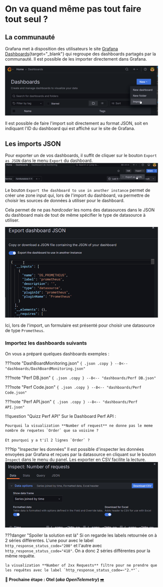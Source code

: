 # On va quand même pas tout faire tout seul ?

## La communauté

Grafana met à disposition des utilisateurs le site [Grafana Dashboards](https://grafana.com/grafana/dashboards/){target="_blank"} qui regroupe des dashboards partagés par la communauté. Il est possible de les importer directement dans Grafana.

![Menu d'import d'un dashboard](image-35.png)

Il est possible de faire l'import soit directement au format JSON, soit en indiquant l'ID du dashboard qui est affiché sur le site de Grafana.

## Les imports JSON

Pour exporter un de vos dashboards, il suffit de cliquer sur le bouton `Export as JSON` dans le menu `Export` du dashboard.
![Dashboard Export](image-36.png)

Le bouton `Export the dashboard to use in another instance` permet de créer une zone input qui, lors de l'import du dashboard, va permettre de choisir les sources de données à utiliser pour le dashboard.

Cela permet de ne pas *hardcoder* les noms des datasources dans le JSON du dashboard mais de tout de même spécifier le type de datasource à utiliser.

![Dashboard Var](image-37.png)

Ici, lors de l'import, un formulaire est présenté pour choisir une datasource de type `Prometheus`.

### Importez les dashboards suivants

On vous a préparé quelques dashboards exemples :

???note "DashBoardMonitoring.json"
    ``` { .json .copy }
        --8<-- "dashboards/DashBoardMonitoring.json"
    ```

???note "Perf DB.json"
    ``` { .json .copy }
        --8<-- "dashboards/Perf DB.json"
    ```

???note "Perf Code.json"
    ``` { .json .copy }
        --8<-- "dashboards/Perf Code.json"
    ```

???note "Perf API.json"
    ``` { .json .copy }
        --8<-- "dashboards/Perf API.json"
    ```

!!!question "Quizz Perf API"
    Sur le Dashboard Perf API :

    Pourquoi la visualization **Number of request** ne donne pas le meme nombre de requetes `Order` que sa voisine ?

    Et pourquoi y a t'il 2 lignes `Order` ?

???tip "Inspecter les données"
    Il est possible d'inspecter les données envoyées par Grafana et reçues par la datasource en cliquant sur le bouton `Inspect` dans le menu du panel. Les exporter en CSV facilite la lecture.
    ![Inspect](image-38.png)

???danger "Spoiler la solution est là"
    Si on regarde les labels retournée on à 2 séries différentes. L'une pour avec le label `http_response_status_code="200"` et l'autre avec `http_response_status_code="418"`. On a donc 2 séries différentes pour la même requête. 

    la visualization **Number of 2xx Requests** filtre pour ne prendre que les requêtes avec le label `http_response_status_code=~"2.*"`.

**🛫 Prochaine étape : Otel (*aka OpenTelemetry*) [➡️](../dashboard-metrics/otel.md)**
